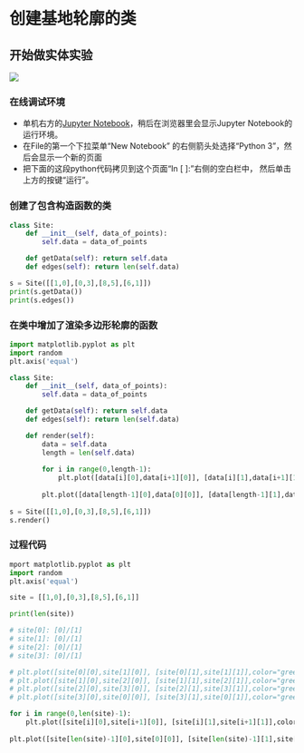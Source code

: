 # 创建基地轮廓的类

## 开始做实体实验

![](/images/矩形在智能建筑设计算法中的应用/对基地轮廓进行网格细分/创建基地轮廓的类/1a1.jpg)

### 在线调试环境

- 单机右方的[Jupyter Notebook](https://mybinder.org/v2/gh/ipython/ipython-in-depth/master?filepath=binder/Index.ipynb)，稍后在浏览器里会显示Jupyter Notebook的运行环境。
- 在File的第一个下拉菜单“New Notebook” 的右侧箭头处选择“Python 3”，然后会显示一个新的页面
- 把下面的这段python代码拷贝到这个页面“In [ ]:”右侧的空白栏中， 然后单击上方的按键“运行”。

### 创建了包含构造函数的类

```python
class Site:
    def __init__(self, data_of_points):
        self.data = data_of_points

    def getData(self): return self.data
    def edges(self): return len(self.data)

s = Site([[1,0],[0,3],[8,5],[6,1]])
print(s.getData())
print(s.edges())
```

### 在类中增加了渲染多边形轮廓的函数

```python
import matplotlib.pyplot as plt
import random
plt.axis('equal')

class Site:
    def __init__(self, data_of_points):
        self.data = data_of_points

    def getData(self): return self.data
    def edges(self): return len(self.data)

    def render(self):
        data = self.data
        length = len(self.data)
                
        for i in range(0,length-1):
            plt.plot([data[i][0],data[i+1][0]], [data[i][1],data[i+1][1]],color="green")
          
        plt.plot([data[length-1][0],data[0][0]], [data[length-1][1],data[0][1]],color="green")
        
s = Site([[1,0],[0,3],[8,5],[6,1]])
s.render()
```

### 过程代码
```python
mport matplotlib.pyplot as plt
import random
plt.axis('equal')

site = [[1,0],[0,3],[8,5],[6,1]]

print(len(site))

# site[0]: [0]/[1]
# site[1]: [0]/[1]
# site[2]: [0]/[1]
# site[3]: [0]/[1]

# plt.plot([site[0][0],site[1][0]], [site[0][1],site[1][1]],color="green")
# plt.plot([site[1][0],site[2][0]], [site[1][1],site[2][1]],color="green")
# plt.plot([site[2][0],site[3][0]], [site[2][1],site[3][1]],color="green")
# plt.plot([site[3][0],site[0][0]], [site[3][1],site[0][1]],color="green")

for i in range(0,len(site)-1):
    plt.plot([site[i][0],site[i+1][0]], [site[i][1],site[i+1][1]],color="green")
  
plt.plot([site[len(site)-1][0],site[0][0]], [site[len(site)-1][1],site[0][1]],color="green")
```
